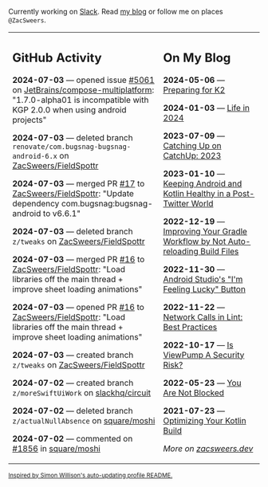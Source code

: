 Currently working on [Slack](https://slack.com/). Read [my blog](https://zacsweers.dev/) or follow me on places `@ZacSweers`.

<table><tr><td valign="top" width="60%">

## GitHub Activity
<!-- githubActivity starts -->
**2024-07-03** — opened issue [#5061](https://github.com/JetBrains/compose-multiplatform/issues/5061) on [JetBrains/compose-multiplatform](https://github.com/JetBrains/compose-multiplatform): "1.7.0-alpha01 is incompatible with KGP 2.0.0 when using android projects"

**2024-07-03** — deleted branch `renovate/com.bugsnag-bugsnag-android-6.x` on [ZacSweers/FieldSpottr](https://github.com/ZacSweers/FieldSpottr)

**2024-07-03** — merged PR [#17](https://github.com/ZacSweers/FieldSpottr/pull/17) to [ZacSweers/FieldSpottr](https://github.com/ZacSweers/FieldSpottr): "Update dependency com.bugsnag:bugsnag-android to v6.6.1"

**2024-07-03** — deleted branch `z/tweaks` on [ZacSweers/FieldSpottr](https://github.com/ZacSweers/FieldSpottr)

**2024-07-03** — merged PR [#16](https://github.com/ZacSweers/FieldSpottr/pull/16) to [ZacSweers/FieldSpottr](https://github.com/ZacSweers/FieldSpottr): "Load libraries off the main thread + improve sheet loading animations"

**2024-07-03** — opened PR [#16](https://github.com/ZacSweers/FieldSpottr/pull/16) to [ZacSweers/FieldSpottr](https://github.com/ZacSweers/FieldSpottr): "Load libraries off the main thread + improve sheet loading animations"

**2024-07-03** — created branch `z/tweaks` on [ZacSweers/FieldSpottr](https://github.com/ZacSweers/FieldSpottr)

**2024-07-02** — created branch `z/moreSwiftUiWork` on [slackhq/circuit](https://github.com/slackhq/circuit)

**2024-07-02** — deleted branch `z/actualNullAbsence` on [square/moshi](https://github.com/square/moshi)

**2024-07-02** — commented on [#1856](https://github.com/square/moshi/pull/1856#issuecomment-2204251487) in [square/moshi](https://github.com/square/moshi)
<!-- githubActivity ends -->
</td><td valign="top" width="40%">

## On My Blog
<!-- blog starts -->
**2024-05-06** — [Preparing for K2](https://www.zacsweers.dev/preparing-for-k2/)

**2024-01-03** — [Life in 2024](https://www.zacsweers.dev/life-in-2024/)

**2023-07-09** — [Catching Up on CatchUp: 2023](https://www.zacsweers.dev/catching-up-on-catchup-2023/)

**2023-01-10** — [Keeping Android and Kotlin Healthy in a Post-Twitter World](https://www.zacsweers.dev/keeping-android-healthy/)

**2022-12-19** — [Improving Your Gradle Workflow by Not Auto-reloading Build Files](https://www.zacsweers.dev/improving-your-workflow-by-not-auto-reloading-build-files/)

**2022-11-30** — [Android Studio's "I'm Feeling Lucky" Button](https://www.zacsweers.dev/android-studios-im-feeling-lucky-button/)

**2022-11-22** — [Network Calls in Lint: Best Practices](https://www.zacsweers.dev/network-calls-in-lint-best-practices/)

**2022-10-17** — [Is ViewPump A Security Risk?](https://www.zacsweers.dev/is-viewpump-a-security-risk/)

**2022-05-23** — [You Are Not Blocked](https://www.zacsweers.dev/you-are-not-blocked/)

**2021-07-23** — [Optimizing Your Kotlin Build](https://www.zacsweers.dev/optimizing-your-kotlin-build/)
<!-- blog ends -->
_More on [zacsweers.dev](https://zacsweers.dev/)_
</td></tr></table>

<sub><a href="https://simonwillison.net/2020/Jul/10/self-updating-profile-readme/">Inspired by Simon Willison's auto-updating profile README.</a></sub>